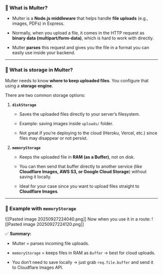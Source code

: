 ### 📌 What is **Multer**?

- Multer is a **Node.js middleware** that helps handle **file uploads** (e.g., images, PDFs) in Express.
    
- Normally, when you upload a file, it comes in the HTTP request as **binary data (multipart/form-data)**, which is hard to work with directly.
    
- Multer **parses** this request and gives you the file in a format you can easily use inside your backend.
    

---

### 📌 What is **storage** in Multer?

Multer needs to know **where to keep uploaded files**. You configure that using a **storage engine**.

There are two common storage options:

1. **`diskStorage`**
    
    - Saves the uploaded files directly to your server’s filesystem.
        
    - Example: saving images inside `uploads/` folder.
        
    - Not great if you’re deploying to the cloud (Heroku, Vercel, etc.) since files may disappear or not persist.
        
2. **`memoryStorage`**
    
    - Keeps the uploaded file in **RAM (as a Buffer)**, not on disk.
        
    - You can then send that buffer directly to another service (like **Cloudflare Images, AWS S3, or Google Cloud Storage**) without saving it locally.
        
    - Ideal for your case since you want to upload files straight to **Cloudflare Images**.
        

---

### 📌 Example with `memoryStorage`
![[Pasted image 20250927224040.png]]
Now when you use it in a route:
![[Pasted image 20250927224120.png]]

✅ **Summary:**

- Multer = parses incoming file uploads.
    
- `memoryStorage` = keeps files in RAM as `Buffer` → best for cloud uploads.
    
- You don’t need to save locally → just grab `req.file.buffer` and send it to Cloudflare Images API.